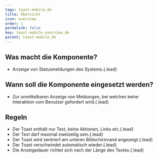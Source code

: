 ```yaml
---
tags: toast-mobile_de
title: Übersicht
icon: overview
order: 1
permalink: false  
key: toast-mobile-overview_de
parent: toast-mobile_de
---
```


## Was macht die Komponente?
*   Anzeige von Statusmeldungen des Systems.{.lead}

## Wann soll die Komponente eingesetzt werden?
*   Zur unmittelbaren Anzeige von Meldungen, bei welchen keine Interaktion vom Benutzer gefordert wird.{.lead}

## Regeln
*   Der Toast enthält nur Text, keine Aktionen, Links etc.{.lead}
*   Der Text darf maximal zweizeilig sein.{.lead}
*   Der Toast wird zentriert am unteren Bildschirmrand angezeigt.{.lead}
*   Der Toast verschwindet automatisch wieder.{.lead}
*   Die Anzeigedauer richtet sich nach der Länge des Textes.{.lead}